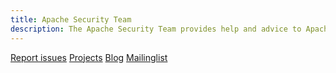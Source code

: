 ```yaml
---
title: Apache Security Team
description: The Apache Security Team provides help and advice to Apache projects on security issues and coordinates the handling of security vulnerabilities.
---
```


<div id="action-buttons">
  <a class="button primary big" href="https://www.apache.org/security">Report issues</a>
  <a class="button outline big" href="/projects">Projects</a>
  <a class="button outline big" href="/blog">Blog</a>
  <a class="button outline big" href="/mailinglist">Mailinglist</a>
</div>

